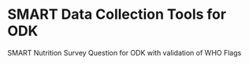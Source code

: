 # SMART Data Collection Tools for ODK
SMART Nutrition Survey Question for ODK with validation of WHO Flags
